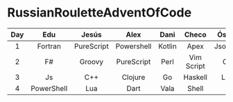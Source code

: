 # RussianRouletteAdventOfCode

| Day |    Edu     |   Jesús    |    Alex    |  Dani  |   Checo    |  Óscar  |
| :-: | :--------: | :--------: | :--------: | :----: | :--------: | :-----: |
|  1  |  Fortran   | PureScript | Powershell | Kotlin |    Apex    | Jsonnet |
|  2  |     F#     |   Groovy   | PureScript |  Perl  | Vim Script |   C#    |
|  3  |     Js     |    C++     |  Clojure   |   Go   |  Haskell   |   Lua   |
|  4  | PowerShell |    Lua     |    Dart    |  Vala  |   Shell    |    J    |
